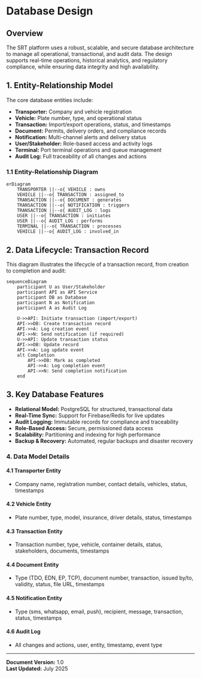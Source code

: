 # Database Design

## Overview

The SRT platform uses a robust, scalable, and secure database architecture to manage all operational, transactional, and audit data. The design supports real-time operations, historical analytics, and regulatory compliance, while ensuring data integrity and high availability.

## 1. Entity-Relationship Model

The core database entities include:

- **Transporter:** Company and vehicle registration
- **Vehicle:** Plate number, type, and operational status
- **Transaction:** Import/export operations, status, and timestamps
- **Document:** Permits, delivery orders, and compliance records
- **Notification:** Multi-channel alerts and delivery status
- **User/Stakeholder:** Role-based access and activity logs
- **Terminal:** Port terminal operations and queue management
- **Audit Log:** Full traceability of all changes and actions

### 1.1 Entity-Relationship Diagram

```mermaid
erDiagram
    TRANSPORTER ||--o{ VEHICLE : owns
    VEHICLE ||--o{ TRANSACTION : assigned_to
    TRANSACTION ||--o{ DOCUMENT : generates
    TRANSACTION ||--o{ NOTIFICATION : triggers
    TRANSACTION ||--o{ AUDIT_LOG : logs
    USER ||--o{ TRANSACTION : initiates
    USER ||--o{ AUDIT_LOG : performs
    TERMINAL ||--o{ TRANSACTION : processes
    VEHICLE ||--o{ AUDIT_LOG : involved_in
```

## 2. Data Lifecycle: Transaction Record

This diagram illustrates the lifecycle of a transaction record, from creation to completion and audit:

```mermaid
sequenceDiagram
    participant U as User/Stakeholder
    participant API as API Service
    participant DB as Database
    participant N as Notification
    participant A as Audit Log
    
    U->>API: Initiate transaction (import/export)
    API->>DB: Create transaction record
    API->>A: Log creation event
    API->>N: Send notification (if required)
    U->>API: Update transaction status
    API->>DB: Update record
    API->>A: Log update event
    alt Completion
        API->>DB: Mark as completed
        API->>A: Log completion event
        API->>N: Send completion notification
    end
```

## 3. Key Database Features

- **Relational Model:** PostgreSQL for structured, transactional data
- **Real-Time Sync:** Support for Firebase/Redis for live updates
- **Audit Logging:** Immutable records for compliance and traceability
- **Role-Based Access:** Secure, permissioned data access
- **Scalability:** Partitioning and indexing for high performance
- **Backup & Recovery:** Automated, regular backups and disaster recovery

### 4. Data Model Details

#### 4.1 Transporter Entity
- Company name, registration number, contact details, vehicles, status, timestamps

#### 4.2 Vehicle Entity
- Plate number, type, model, insurance, driver details, status, timestamps

#### 4.3 Transaction Entity
- Transaction number, type, vehicle, container details, status, stakeholders, documents, timestamps

#### 4.4 Document Entity
- Type (TDO, EDN, EP, TCP), document number, transaction, issued by/to, validity, status, file URL, timestamps

#### 4.5 Notification Entity
- Type (sms, whatsapp, email, push), recipient, message, transaction, status, timestamps

#### 4.6 Audit Log
- All changes and actions, user, entity, timestamp, event type

---

**Document Version:** 1.0  
**Last Updated:** July 2025